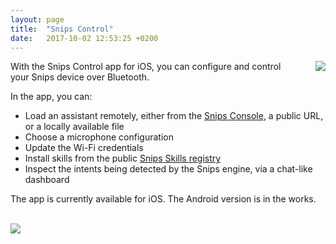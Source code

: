 ```yaml
---
layout: page
title:  "Snips Control"
date:   2017-10-02 12:53:25 +0200
---
```


<div style="float:right; margin-left:40px;">
    <img style="float:right" src="{{ site.baseurl }}/images/iPhone.png" srcset="{{ site.baseurl }}/images/iPhone@2x.png 2x" />
</div>

With the Snips Control app for iOS, you can configure and control your Snips device over Bluetooth.

In the app, you can:

* Load an assistant remotely, either from the [Snips Console](https://console.snips.ai), a public URL, or a locally available file
* Choose a microphone configuration
* Update the Wi-Fi credentials
* Install skills from the public [Snips Skills registry](https://github.com/snipsco/skills-registry)
* Inspect the intents being detected by the Snips engine, via a chat-like dashboard

The app is currently available for iOS. The Android version is in the works.

<br />
<a href="{{ site.baseurl }}">
    <img style="text-align:center" src="{{ site.baseurl }}/images/AppStoreBadge.png" srcset="{{ site.baseurl }}/images/AppStoreBadge@2x.png 2x" />
</a>